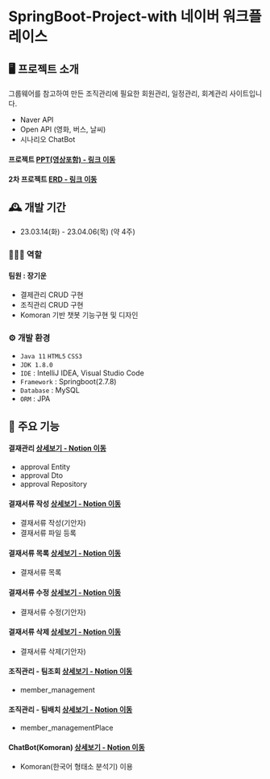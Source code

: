 # SpringBoot-Project-with 네이버 워크플레이스

## 🖥️ 프로젝트 소개
그룹웨어를 참고하여 만든 조직관리에 
필요한 회원관리, 일정관리, 회계관리 사이트입니다.<br>

- Naver API
- Open API (영화, 버스, 날씨)
- 시나리오 ChatBot
#### 프로젝트 <a href="https://drive.google.com/file/d/1FHsI-rX1OwNvUHFveiYDsOoQJynPFCqZ/view?usp=share_link">PPT(영상포함) - 링크 이동</a><br>
#### 2차 프로젝트 <a href="https://drive.google.com/file/d/109rDivj4s2M8NQT8NK4cvoIN1rKUvSya/view?usp=share_link">ERD - 링크 이동</a><br>

## 🕰️ 개발 기간
* 23.03.14(화) - 23.04.06(목) (약 4주)

### 🧑‍🤝‍🧑 역할
 #### 팀원 : 장기운 
 - 결제관리 CRUD 구현
 - 조직관리 CRUD 구현
 - Komoran 기반 챗봇 기능구현 및 디자인

### ⚙️ 개발 환경
- `Java 11` `HTML5` `CSS3`
- `JDK 1.8.0`
- `IDE` : IntelliJ IDEA, Visual Studio Code
- `Framework` : Springboot(2.7.8)
- `Database` : MySQL
- `ORM` : JPA

## 📌 주요 기능
#### 결재관리 <a href="https://github.com/Jgu0822/project2/wiki/%EA%B2%B0%EC%9E%AC%EA%B4%80%EB%A6%AC#%EF%B8%8F-%EA%B2%B0%EC%9E%AC%EA%B4%80%EB%A6%AC">상세보기 - Notion 이동</a>
- approval Entity
- approval Dto
- approval Repository
#### 결재서류 작성 <a href="https://github.com/Jgu0822/project2/wiki/%EA%B2%B0%EC%9E%AC%EA%B4%80%EB%A6%AC#%EF%B8%8F-%EA%B2%B0%EC%9E%AC%EC%84%9C%EB%A5%98-%EC%9E%91%EC%84%B1">상세보기 - Notion 이동</a>
- 결재서류 작성(기안자)
- 결재서류 파일 등록
#### 결재서류 목록 <a href="https://github.com/Jgu0822/project2/wiki/%EA%B2%B0%EC%9E%AC%EA%B4%80%EB%A6%AC#%EF%B8%8F-%EA%B2%B0%EC%9E%AC%EC%84%9C%EB%A5%98-%EB%AA%A9%EB%A1%9D">상세보기 - Notion 이동</a>
- 결재서류 목록
#### 결재서류 수정 <a href="https://github.com/Jgu0822/project2/wiki/%EA%B2%B0%EC%9E%AC%EA%B4%80%EB%A6%AC#%EF%B8%8F-%EA%B2%B0%EC%9E%AC%EC%84%9C%EB%A5%98-%EC%88%98%EC%A0%95">상세보기 - Notion 이동</a>
- 결재서류 수정(기안자)
#### 결재서류 삭제 <a href="https://github.com/Jgu0822/project2/wiki/%EA%B2%B0%EC%9E%AC%EA%B4%80%EB%A6%AC#%EF%B8%8F-%EA%B2%B0%EC%9E%AC%EC%84%9C%EB%A5%98-%EC%82%AD%EC%A0%9C">상세보기 - Notion 이동</a>
- 결재서류 삭제(기안자)
#### 조직관리 - 팀조회 <a href="https://github.com/Jgu0822/project2/wiki/%EC%A1%B0%EC%A7%81%EA%B4%80%EB%A6%AC#%EF%B8%8F-%ED%8C%80-%EC%A1%B0%ED%9A%8C">상세보기 - Notion 이동</a>
- member_management
#### 조직관리 - 팀배치 <a href="https://github.com/Jgu0822/project2/wiki/%EC%A1%B0%EC%A7%81%EA%B4%80%EB%A6%AC#%EF%B8%8F-%ED%8C%80-%EB%B0%B0%EC%B9%98">상세보기 - Notion 이동</a>
- member_managementPlace
#### ChatBot(Komoran) <a href="https://github.com/Jgu0822/project2/wiki/ChatBot(Komoran)#-chatbotkomoran">상세보기 - Notion 이동</a>
- Komoran(한국어 형태소 분석기) 이용
